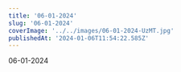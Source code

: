```yaml
---
title: '06-01-2024'
slug: '06-01-2024'
coverImage: '../../images/06-01-2024-UzMT.jpg'
publishedAt: '2024-01-06T11:54:22.585Z'
---
```


06-01-2024